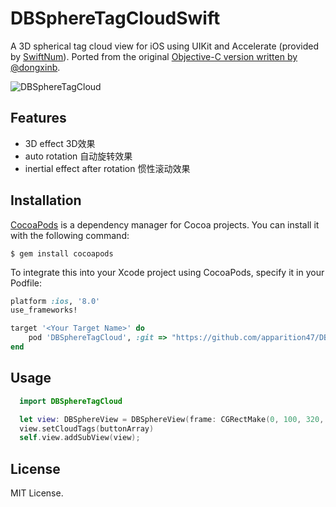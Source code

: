 DBSphereTagCloudSwift
================

A 3D spherical tag cloud view for iOS using UIKit and Accelerate (provided by [SwiftNum](https://github.com/donald-pinckney/SwiftNum)). Ported from the original [Objective-C version written by @dongxinb](https://github.com/dongxinb/DBSphereTagCloud).

![DBSphereTagCloud](https://raw.githubusercontent.com/apparition47/DBSphereTagCloud/master/SCREENSHOT.gif)

## Features

* 3D effect 3D效果
* auto rotation 自动旋转效果
* inertial effect after rotation 惯性滚动效果

## Installation

[CocoaPods](http://cocoapods.org/) is a dependency manager for Cocoa projects. You can install it with the following command:

```shell
$ gem install cocoapods
```

To integrate this into your Xcode project using CocoaPods, specify it in your Podfile:

```ruby
platform :ios, '8.0'
use_frameworks!

target '<Your Target Name>' do
    pod 'DBSphereTagCloud', :git => "https://github.com/apparition47/DBSphereTagCloud.git", :branch => "swift", :submodules => true
end

```

## Usage
```Swift
  import DBSphereTagCloud

  let view: DBSphereView = DBSphereView(frame: CGRectMake(0, 100, 320, 320))
  view.setCloudTags(buttonArray)
  self.view.addSubView(view);
```

## License

MIT License.

